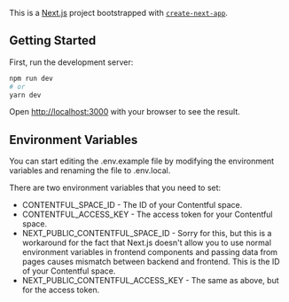 This is a [Next.js](https://nextjs.org/) project bootstrapped with [`create-next-app`](https://github.com/vercel/next.js/tree/canary/packages/create-next-app).

## Getting Started

First, run the development server:

```bash
npm run dev
# or
yarn dev
```

Open [http://localhost:3000](http://localhost:3000) with your browser to see the result.

## Environment Variables

You can start editing the .env.example file by modifying the environment variables and renaming the file to .env.local.

There are two environment variables that you need to set:

- CONTENTFUL_SPACE_ID - The ID of your Contentful space.
- CONTENTFUL_ACCESS_KEY - The access token for your Contentful space.
- NEXT_PUBLIC_CONTENTFUL_SPACE_ID - Sorry for this, but this is a workaround for the fact that Next.js doesn't allow you to use normal environment variables in frontend components and passing data from pages causes mismatch between backend and frontend. This is the ID of your Contentful space.
- NEXT_PUBLIC_CONTENTFUL_ACCESS_KEY - The same as above, but for the access token.